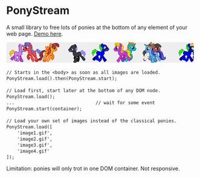 # PonyStream

A small library to free lots of ponies at the bottom of any element of your web page.
[Demo here](https://rawgit.com/fpirsch/ponystream/master/ponystream.html).

![Ponies](ponystream.png)

```
// Starts in the <body> as soon as all images are loaded.
PonyStream.load().then(PonyStream.start);

// Load first, start later at the bottom of any DOM node.
PonyStream.load();
...                              // wait for some event
PonyStream.start(container);

// Load your own set of images instead of the classical ponies.
PonyStream.load([
    'image1.gif',
    'image2.gif',
    'image3.gif',
    'image4.gif'
]);
```

Limitation: ponies will only trot in one DOM container. Not responsive.
